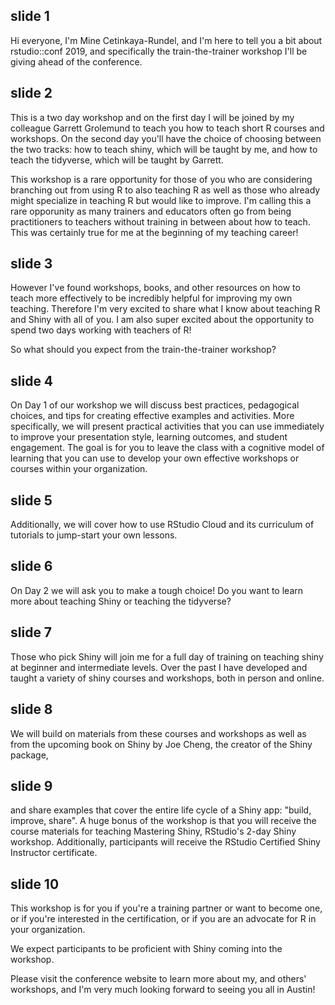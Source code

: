 ## slide 1

Hi everyone, I'm Mine Cetinkaya-Rundel, and I'm here to tell you a bit about rstudio::conf 2019, and specifically the train-the-trainer workshop I'll be giving ahead of the conference.

## slide 2

This is a two day workshop and on the first day I will be joined by my colleague Garrett Grolemund to teach you how to teach short R courses and workshops. On the second day you'll have the choice of choosing between the two tracks: how to teach shiny, which will be taught by me, and how to teach the tidyverse, which will be taught by Garrett.

This workshop is a rare opportunity for those of you who are considering branching out from using R to also teaching R as well as those who already might specialize in teaching R but would like to improve. I'm calling this a rare opporunity as many trainers and educators often go from being practitioners to teachers without training in between about how to teach. This was certainly true for me at the beginning of my teaching career! 

## slide 3

However I've found workshops, books, and other resources on how to teach more effectively to be incredibly helpful for improving my own teaching. Therefore I'm very excited to share what I know about teaching R and Shiny with all of you. I am also super excited about the opportunity to spend two days working with teachers of R!

So what should you expect from the train-the-trainer workshop?

## slide 4

On Day 1 of our workshop we will discuss best practices, pedagogical choices, and tips for creating effective examples and activities. More specifically, we will present practical activities that you can use immediately to improve your presentation style, learning outcomes, and student engagement. The goal is for you to leave the class with a cognitive model of learning that you can use to develop your own effective workshops or courses within your organization. 

## slide 5

Additionally, we will cover how to use RStudio Cloud and its curriculum of tutorials to jump-start your own lessons. 

## slide 6

On Day 2 we will ask you to make a tough choice! Do you want to learn more about teaching Shiny or teaching the tidyverse? 

## slide 7

Those who pick Shiny will join me for a full day of training on teaching shiny at beginner and intermediate levels. Over the past I have developed and taught a variety of shiny courses and workshops, both in person and online. 

## slide 8

We will build on materials from these courses and workshops as well as from the upcoming book on Shiny by Joe Cheng, the creator of the Shiny package, 

## slide 9

and share examples that cover the entire life cycle of a Shiny app:  "build, improve, share". A huge bonus of the workshop is that you will receive the course materials for teaching Mastering Shiny, RStudio's 2-day Shiny workshop. Additionally, participants will receive the RStudio Certified Shiny Instructor certificate.

## slide 10

This workshop is for you if you're a training partner or want to become one, or if you're interested in the certification, or if you are an advocate for R in your organization.

We expect participants to be proficient with Shiny coming into the workshop. 

Please visit the conference website to learn more about my, and others' workshops, and I'm very much looking forward to seeing you all in Austin!